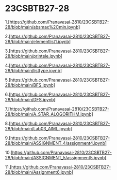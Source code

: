 # 23CSBTB27-28
1.[https://github.com/Pranavasai-2810/23CSBTB27-28/blob/main/absmax%2Cmin.ipynb]

2.[https://github.com/Pranavasai-2810/23CSBTB27-28/blob/main/elementlist1.ipynb]

3.[https://github.com/Pranavasai-2810/23CSBTB27-28/blob/main/printele.ipynb]

4.[https://github.com/Pranavasai-2810/23CSBTB27-28/blob/main/listtype.ipynb]

5.[https://github.com/Pranavasai-2810/23CSBTB27-28/blob/main/BFS.ipynb]

6.[https://github.com/Pranavasai-2810/23CSBTB27-28/blob/main/DFS.ipynb]

7.[https://github.com/Pranavasai-2810/23CSBTB27-28/blob/main/A_STAR_ALOGORITHM.ipynb]

8.[https://github.com/Pranavasai-2810/23CSBTB27-28/blob/main/Lab03_AIML.ipynb]

9.[https://github.com/Pranavasai-2810/23CSBTB27-28/blob/main/ASSIGNMENT_4/assignment4.ipynb]

10.[https://github.com/Pranavasai-2810/23CSBTB27-28/blob/main/ASSIGNMENT_5/assignment5.ipynb]

11.[https://github.com/Pranavasai-2810/23CSBTB27-28/blob/main/Assignment6.ipynb]





